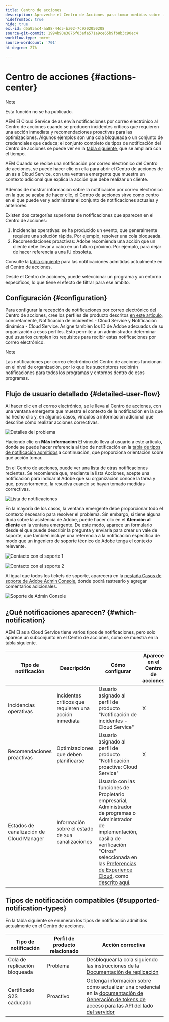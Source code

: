 ```yaml
---
title: Centro de acciones
description: Aproveche el Centro de Acciones para tomar medidas sobre incidentes y otra información importante
hidefromtoc: true
hide: true
exl-id: d5a95ac4-aa88-44d5-ba02-7c9702050208
source-git-commit: 1994b90e3876f03efa571a9ce65b9fb8b3c90ec4
workflow-type: tm+mt
source-wordcount: '701'
ht-degree: 27%

---
```


# Centro de acciones {#actions-center}

>[!NOTE]
>Esta función no se ha publicado.

AEM El Cloud Service de as envía notificaciones por correo electrónico al Centro de acciones cuando se producen incidentes críticos que requieren una acción inmediata y recomendaciones proactivas para las optimizaciones. Algunos ejemplos son una cola bloqueada o un conjunto de credenciales que caduca; el conjunto completo de tipos de notificación del Centro de acciones se puede ver en la [tabla siguiente](#supported-notification-types), que se ampliará con el tiempo.

AEM Cuando se recibe una notificación por correo electrónico del Centro de acciones, se puede hacer clic en ella para abrir el Centro de acciones de un as a Cloud Service, con una ventana emergente que muestra un contexto adicional que explica la acción que debe realizar un cliente.

Además de mostrar información sobre la notificación por correo electrónico en la que se acaba de hacer clic, el Centro de acciones sirve como centro en el que puede ver y administrar el conjunto de notificaciones actuales y anteriores. <!-- It can be accessed directly at the url TBD (Alexandru: I'm intentionally keeping it TBD for now so customers do not find it) -->

Existen dos categorías superiores de notificaciones que aparecen en el Centro de acciones:

1. Incidencias operativas: se ha producido un evento, que generalmente requiere una solución rápida. Por ejemplo, resolver una cola bloqueada.
1. Recomendaciones proactivas: Adobe recomienda una acción que un cliente debe llevar a cabo en un futuro próximo. Por ejemplo, para dejar de hacer referencia a una IU obsoleta.

Consulte la [tabla siguiente](#supported-notification-types) para las notificaciones admitidas actualmente en el Centro de acciones.

Desde el Centro de acciones, puede seleccionar un programa y un entorno específicos, lo que tiene el efecto de filtrar para ese ámbito.

## Configuración {#configuration}

Para configurar la recepción de notificaciones por correo electrónico del Centro de acciones, cree los perfiles de producto descritos [en este artículo](/help/journey-onboarding/notification-profiles.md), concretamente, Notificación de incidentes - Cloud Service y Notificación dinámica - Cloud Service. Asigne también los ID de Adobe adecuados de su organización a esos perfiles. Esto permite a un administrador determinar qué usuarios cumplen los requisitos para recibir estas notificaciones por correo electrónico.

>[!NOTE]
>Las notificaciones por correo electrónico del Centro de acciones funcionan en el nivel de organización, por lo que los suscriptores recibirán notificaciones para todos los programas y entornos dentro de esos programas.

## Flujo de usuario detallado {#detailed-user-flow}

Al hacer clic en el correo electrónico, se le lleva al Centro de acciones, con una ventana emergente que muestra el contexto de la notificación en la que ha hecho clic y, en algunos casos, vínculos a información adicional que describe cómo realizar acciones correctivas.

![Detalles del problema](/help/operations/assets/incident-details.png)

Haciendo clic en **Más información** El vínculo lleva al usuario a este artículo, donde se puede hacer referencia al tipo de notificación en la [tabla de tipos de notificación admitidos](#supported-notification-types) a continuación, que proporciona orientación sobre qué acción tomar.

En el Centro de acciones, puede ver una lista de otras notificaciones recientes. Se recomienda que, mediante la lista Acciones, acepte una notificación para indicar al Adobe que su organización conoce la tarea y que, posteriormente, la resuelva cuando se hayan tomado medidas correctivas.

![Lista de notificaciones](/help/operations/assets/notification-list.png)

En la mayoría de los casos, la ventana emergente debe proporcionar todo el contexto necesario para resolver el problema. Sin embargo, si tiene alguna duda sobre la asistencia de Adobe, puede hacer clic en el **Atención al cliente** en la ventana emergente. De este modo, aparece un formulario desde el que puede describir la pregunta y enviarla para crear un vale de soporte, que también incluye una referencia a la notificación específica de modo que un ingeniero de soporte técnico de Adobe tenga el contexto relevante.

![Contacto con el soporte 1](/help/operations/assets/contact-support1.png)

![Contacto con el soporte 2](/help/operations/assets/contact-support2.png)

Al igual que todos los tickets de soporte, aparecerá en la [pestaña Casos de soporte de Adobe Admin Console](https://helpx.adobe.com/enterprise/using/support-for-enterprise.html?lang=es), donde podrá rastrearlo y agregar comentarios adicionales.

![Soporte de Admin Console](/help/operations/assets/admin-console-support.png)

## ¿Qué notificaciones aparecen? {#which-notification}

AEM El as a Cloud Service tiene varios tipos de notificaciones, pero solo aparece un subconjunto en el Centro de acciones, como se muestra en la tabla siguiente.

| Tipo de notificación | Descripción | Cómo configurar  | Aparece en el Centro de acciones |
|---|---|---|---|
| Incidencias operativas | Incidentes críticos que requieren una acción inmediata | Usuario asignado al perfil de producto &quot;Notificación de incidentes - Cloud Service&quot; | X |
| Recomendaciones proactivas | Optimizaciones que deben planificarse | Usuario asignado al perfil de producto &quot;Notificación proactiva: Cloud Service&quot; | X |
| Estados de canalización de Cloud Manager | Información sobre el estado de sus canalizaciones | Usuario con las funciones de Propietario empresarial, Administrador de programas o Administrador de implementación, casilla de verificación &quot;Otros&quot; seleccionada en las [Preferencias de Experience Cloud](https://experience.adobe.com/preferences), como [descrito aquí](/help/implementing/cloud-manager/notifications.md). |   |

## Tipos de notificación compatibles {#supported-notification-types}

En la tabla siguiente se enumeran los tipos de notificación admitidos actualmente en el Centro de acciones.

| Tipo de notificación | Perfil de producto relacionado | Acción correctiva |
|---|---|---|
| Cola de replicación bloqueada | Problema | Desbloquear la cola siguiendo las instrucciones de la [Documentación de replicación](/help/operations/replication.md#troubleshooting) |
| Certificado S2S caducado | Proactivo | Obtenga información sobre cómo actualizar una credencial en la [documentación de Generación de tokens de acceso para las API del lado del servidor](/help/implementing/developing/introduction/generating-access-tokens-for-server-side-apis.md#refresh-credentials) |

